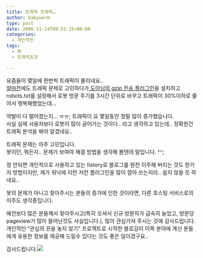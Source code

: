 ```yaml
---
title: 트래픽 트래픽…
author: babyworm
type: post
date: 2006-11-14T09:53:25+00:00
categories:
  - 개인적인
tags:
  - 봇
  - 트래픽초과

---
```

요즘들어 몇일에 한번씩 트래픽이 몰리네요..  
<A href="http://babyworm.net/tatter/74" target=_blank>얼마전</A>에도 트래픽 문제로 고민하다가,<A href="http://offree.net/476" target=_blank>도아님의 gzip 전송 플러그인</A>을 설치하고 robots.txt를 설정해서 로봇 방문 주기를 3시간 단위로 바꾸고 트래픽이 30%이하로 줄어서 행복해했었는데&#8230;

약발이 다 떨어졌는지&#8230; ㅠㅠ; 트래픽이 요 몇일동안 정말 많이 증가했습니다.  
사실 실제 사용자보다 로봇이 많이 긁어가는 것이다.. 라고 생각하고 있는데.. 정확한건 트래픽 분석을 봐야 알겠네요.. 

트래픽 문제는 아주 고민입니다.  
봇이던, 뭐든지.. 문제가 보여야 해결 방법을 생각해 볼텐데 말입니다. ^^; 

정 안되면 개인적으로 사용하고 있는 tistory로 블로그를 완전 이주해 버리는 것도 한가지 방법이지만, 제가 워낙에 이런 저런 플러그인을 많이 깔아 쓰는지라.. 쉽지 않을 듯 하네요.. 

봇의 문제가 아니고 찾아주시는 분들의 증가에 인한 것이라면, 다른 호스팅 서비스로의 이주도 생각중입니다. 

예전보다 많은 분들께서 찾아주시고(특히 오셔서 신규 방문자가 급속히 늘었고, 방문당 pageview가 많이 들어난것도 사실입니다.), 많이 관심가져 주시는 것에 감사드립니다.  
개인적인 &#8220;관심의 끈을 놓지 않기&#8221; 프로젝트로 시작한 블로깅이 이쪽 분야에 계신 분들에게 유용한 정보를 제공해 드릴수 있다는 것도 좋은 일이겠구요.. 

감사드립니다.<IMG src="https://i0.wp.com/babyworm.net/tatter/plugins/emoticons/emoticons/red(89).gif?w=625" data-recalc-dims="1" /> 

&nbsp;
